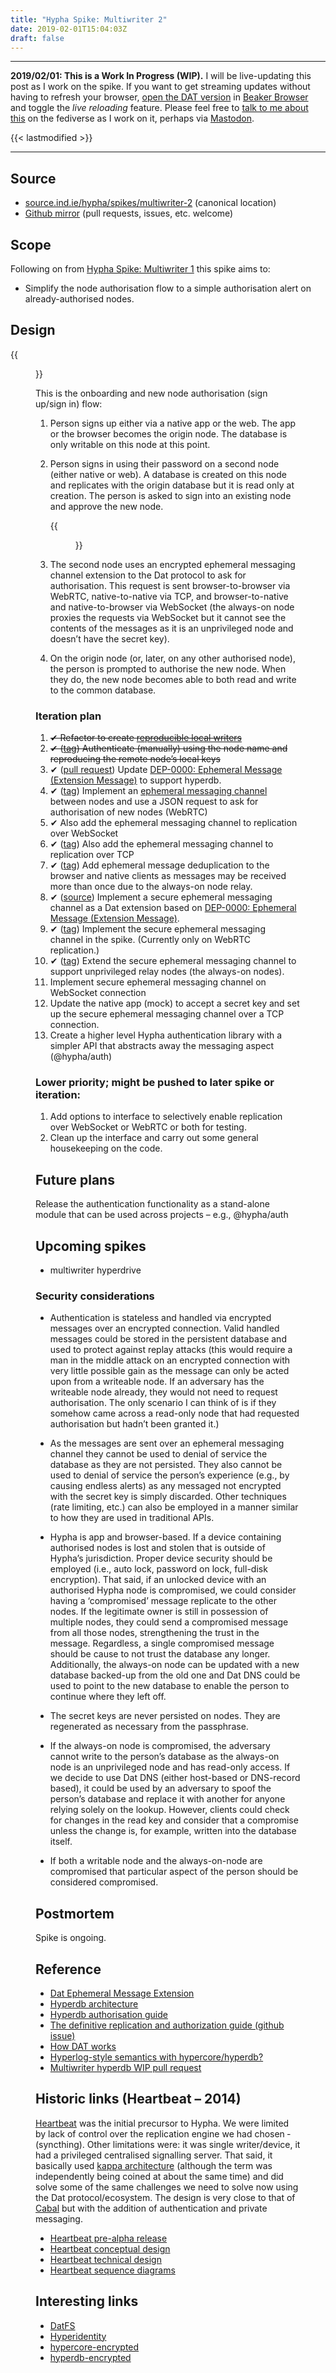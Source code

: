 ```yaml
---
title: "Hypha Spike: Multiwriter 2"
date: 2019-02-01T15:04:03Z
draft: false
---
```


---

__2019/02/01: This is a Work In Progress (WIP).__ I will be live-updating this post as I work on the spike. If you want to get streaming updates without having to refresh your browser, [open the DAT version](dat://ar.al/2019/02/01/hypha-spike-multiwriter-2/) in [Beaker Browser](https://beakerbrowser.com/) and toggle the _live reloading_ feature. Please feel free to [talk to me about this](https://mastodon.ar.al/@aral) on the fediverse as I work on it, perhaps via [Mastodon](https://joinmastodon.org).

{{< lastmodified >}}

---

## Source

  * [source.ind.ie/hypha/spikes/multiwriter-2](https://source.ind.ie/hypha/spikes/multiwriter-2) (canonical location)
  * [Github mirror](https://github.com/indie-mirror/hypha-spike-multiwriter-2) (pull requests, issues, etc. welcome)


## Scope

Following on from [Hypha Spike: Multiwriter 1](/2019/01/22/hypha-spike-multiwriter-1) this spike aims to:

  * Simplify the node authorisation flow to a simple authorisation alert on already-authorised nodes.


## Design

{{<figure src="authorisation-request.jpeg" alt="Screenshot of an authorisation request. Message: Authorise node Firefox on Ubuntu 64-bit? Button with label: Authorise" caption="Peer-to-peer node authorisation: early proof of concept.">}}

This is the onboarding and new node authorisation (sign up/sign in) flow:

1. Person signs up either via a native app or the web. The app or the browser becomes the origin node. The database is only writable on this node at this point.

2. Person signs in using their password on a second node (either native or web). A database is created on this node and replicates with the origin database but it is read only at creation. The person is asked to sign into an existing node and approve the new node.

    {{<figure src="authorisation-via-ephemeral-message.jpeg" alt="Description is in the caption" caption="Whiteboard sketch showing sign up (origin node) and sign in (read-only node) and the means available for peer-to-peer authorisation request of nodes via an encrypted ephemeral messaging channel.">}}

3. The second node uses an encrypted ephemeral messaging channel extension to the Dat protocol to ask for authorisation. This request is sent browser-to-browser via WebRTC, native-to-native via TCP, and browser-to-native and native-to-browser via WebSocket (the always-on node proxies the requests via WebSocket but it cannot see the contents of the messages as it is an unprivileged node and doesn’t have the secret key).

4. On the origin node (or, later, on any other authorised node), the person is prompted to authorise the new node. When they do, the new node becomes able to both read and write to the common database.


### Iteration plan

1. ~~✔ Refactor to create [reproducible local writers](https://github.com/mafintosh/hyperdb/issues/158)~~
2. ~~✔ ([tag](https://source.ind.ie/hypha/spikes/multiwriter-2/tags/manual-authentication-with-reproducible-local-writers)) Authenticate (manually) using the node name and reproducing the remote node’s local keys~~
3. ✔ ([pull request](https://github.com/beakerbrowser/dat-ephemeral-ext-msg/pull/1)) Update [DEP-0000: Ephemeral Message (Extension Message)](https://github.com/beakerbrowser/dat-ephemeral-ext-msg) to support hyperdb.
4. ✔ ([tag](https://source.ind.ie/hypha/spikes/multiwriter-2/tags/ephemeral-messaging-1)) Implement an [ephemeral messaging channel](https://github.com/beakerbrowser/dat-ephemeral-ext-msg) between nodes and use a JSON request to ask for authorisation of new nodes (WebRTC)
5. ✔ Also add the ephemeral messaging channel to replication over WebSocket
6. ✔ ([tag](https://source.ind.ie/hypha/spikes/multiwriter-2/tags/relay-1)) Also add the ephemeral messaging channel to replication over TCP
7. ✔ ([tag](https://source.ind.ie/hypha/spikes/multiwriter-2/tags/deduplication)) Add ephemeral message deduplication to the browser and native clients as messages may be received more than once due to the always-on node relay.
8. ✔ ([source](https://source.ind.ie/hypha/secure-ephemeral-messaging-channel)) Implement a secure ephemeral messaging channel as a Dat extension based on [DEP-0000: Ephemeral Message (Extension Message)](https://github.com/beakerbrowser/dat-ephemeral-ext-msg).
9. ✔ ([tag](https://source.ind.ie/hypha/spikes/multiwriter-2/tags/secure-messages-1)) Implement the secure ephemeral messaging channel in the spike. (Currently only on WebRTC replication.)
10. ✔ ([tag](https://source.ind.ie/hypha/secure-ephemeral-messaging-channel/tags/unprivileged-relay-nodes)) Extend the secure ephemeral messaging channel to support unprivileged relay nodes (the always-on nodes).
11. Implement secure ephemeral messaging channel on WebSocket connection
12. Update the native app (mock) to accept a secret key and set up the secure ephemeral messaging channel over a TCP connection.
13. Create a higher level Hypha authentication library with a simpler API that abstracts away the messaging aspect (@hypha/auth)


### Lower priority; might be pushed to later spike or iteration:

1. Add options to interface to selectively enable replication over WebSocket or WebRTC or both for testing.
2. Clean up the interface and carry out some general housekeeping on the code.


## Future plans

Release the authentication functionality as a stand-alone module that can be used across projects – e.g., @hypha/auth


## Upcoming spikes

  * multiwriter hyperdrive


### Security considerations

* Authentication is stateless and handled via encrypted messages over an encrypted connection. Valid handled messages could be stored in the persistent database and used to protect against replay attacks (this would require a man in the middle attack on an encrypted connection with very little possible gain as the message can only be acted upon from a writeable node. If an adversary has the writeable node already, they would not need to request authorisation. The only scenario I can think of is if they somehow came across a read-only node that had requested authorisation but hadn’t been granted it.)

* As the messages are sent over an ephemeral messaging channel they cannot be used to denial of service the database as they are not persisted. They also cannot be used to denial of service the person’s experience (e.g., by causing endless alerts) as any messaged not encrypted with the secret key is simply discarded. Other techniques (rate limiting, etc.) can also be employed in a manner similar to how they are used in traditional APIs.

* Hypha is app and browser-based. If a device containing authorised nodes is lost and stolen that is outside of Hypha’s jurisdiction. Proper device security should be employed (i.e., auto lock, password on lock, full-disk encryption). That said, if an unlocked device with an authorised Hypha node is compromised, we could consider having a ‘compromised’ message replicate to the other nodes. If the legitimate owner is still in possession of multiple nodes, they could send a compromised message from all those nodes, strengthening the trust in the message. Regardless, a single compromised message should be cause to not trust the database any longer. Additionally, the always-on node can be updated with a new database backed-up from the old one and Dat DNS could be used to point to the new database to enable the person to continue where they left off.

* The secret keys are never persisted on nodes. They are regenerated as necessary from the passphrase.

* If the always-on node is compromised, the adversary cannot write to the person’s database as the always-on node is an unprivileged node and has read-only access. If we decide to use Dat DNS (either host-based or DNS-record based), it could be used by an adversary to spoof the person’s database and replace it with another for anyone relying solely on the lookup. However, clients could check for changes in the read key and consider that a compromise unless the change is, for example, written into the database itself.

* If both a writable node and the always-on-node are compromised that particular aspect of the person should be considered compromised.

## Postmortem

Spike is ongoing.

## Reference

  * [Dat Ephemeral Message Extension](https://github.com/beakerbrowser/dat-ephemeral-ext-msg)
  * [Hyperdb architecture](https://github.com/mafintosh/hyperdb/blob/master/ARCHITECTURE.md)
  * [Hyperdb authorisation guide](https://github.com/lachenmayer/hyperdb-authorization-guide)
  * [The definitive replication and authorization guide (github issue)](https://github.com/mafintosh/hyperdb/issues/153)
  * [How DAT works](https://datprotocol.github.io/how-dat-works)
  * [Hyperlog-style semantics with hypercore/hyperdb?](https://github.com/mafintosh/hyperdb/issues/58)
  * [Multiwriter hyperdb WIP pull request](https://github.com/mafintosh/hyperdrive/pull/204)

## Historic links (Heartbeat – 2014)

[Heartbeat](https://2017.ind.ie/heartbeat/) was the initial precursor to Hypha. We were limited by lack of control over the replication engine we had chosen ­(syncthing). Other limitations were: it was single writer/device, it had a privileged centralised signalling server. That said, it basically used [kappa architecture](http://ar.al/2018/12/15/kappa-architecture-workshop/) (although the term was independently being coined at about the same time) and did solve some of the same challenges we need to solve now using the Dat protocol/ecosystem. The design is very close to that of [Cabal](https://github.com/cabal-club/cabal) but with the addition of authentication and private messaging.

  * [Heartbeat pre-alpha release](https://forum.ind.ie/t/heartbeat-pre-alpha-release/740)
  * [Heartbeat conceptual design](https://forum.ind.ie/t/pre-alpha-conceptual-design/25)
  * [Heartbeat technical design](https://forum.ind.ie/t/pre-alpha-technical-design/42)
  * [Heartbeat sequence diagrams](https://forum.ind.ie/t/pre-alpha-core-sequence-diagrams/34)

## Interesting links

  * [DatFS](https://github.com/fsteff/DatFS)
  * [Hyperidentity](https://github.com/poga/hyperidentity)
  * [hypercore-encrypted](https://github.com/aral/hypercore-encrypted)
  * [hyperdb-encrypted](https://github.com/fsteff/hyperdb-encrypted)
